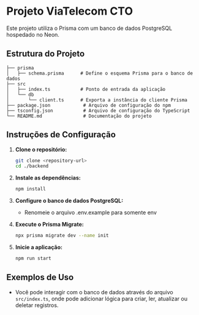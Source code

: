 # Projeto ViaTelecom CTO

Este projeto utiliza o Prisma com um banco de dados PostgreSQL hospedado no Neon.

## Estrutura do Projeto

```
├── prisma
│   ├── schema.prisma      # Define o esquema Prisma para o banco de dados
├── src
│   ├── index.ts           # Ponto de entrada da aplicação
│   └── db
│       └── client.ts      # Exporta a instância do cliente Prisma
├── package.json            # Arquivo de configuração do npm
├── tsconfig.json           # Arquivo de configuração do TypeScript
└── README.md               # Documentação do projeto
```

## Instruções de Configuração

1. **Clone o repositório:**
   ```bash
   git clone <repository-url>
   cd ./backend
   ```

2. **Instale as dependências:**
   ```bash
   npm install
   ```

3. **Configure o banco de dados PostgreSQL:**
   - Renomeie o arquivo .env.example para somente env

4. **Execute o Prisma Migrate:**
   ```bash
   npx prisma migrate dev --name init
   ```

5. **Inicie a aplicação:**
   ```bash
   npm run start
   ```

## Exemplos de Uso

- Você pode interagir com o banco de dados através do arquivo `src/index.ts`, onde pode adicionar lógica para criar, ler, atualizar ou deletar registros.